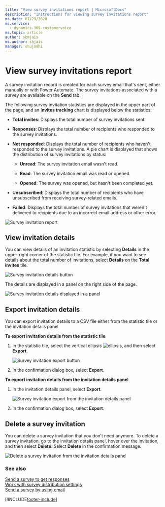 ```yaml
---
title: "View survey invitations report | MicrosoftDocs"
description: "Instructions for viewing survey invitations report"
ms.date: 07/29/2020
ms.service: 
  - dynamics-365-customervoice
ms.topic: article
author: sbmjais
ms.author: shjais
manager: shujoshi
---
```


# View survey invitations report

A survey invitation record is created for each survey email that's sent, either manually or with Power Automate. The survey invitations associated with a survey are available on the **Send** tab.

The following survey invitation statistics are displayed in the upper part of the page, and an **Invites tracking** chart is displayed below the statistics:

- **Total invites**: Displays the total number of survey invitations sent.

- **Responses**: Displays the total number of recipients who responded to the survey invitations.

- **Not responded**: Displays the total number of recipients who haven't responded to the survey invitations. A pie chart is displayed that shows the distribution of survey invitations by status:

    - **Unread**: The survey invitation email wasn't read.

    - **Read**: The survey invitation email was read or opened.

    - **Opened**: The survey was opened, but hasn't been completed yet.

- **Unsubscribed**: Displays the total number of recipients who have unsubscribed from receiving survey-related emails.

- **Failed**: Displays the total number of survey invitations that weren't delivered to recipients due to an incorrect email address or other error.

![Survey invitation report](media/invite-report.png "Survey invitation report")

## View invitation details

You can view details of an invitation statistic by selecting **Details** in the upper-right corner of the statistic tile. For example, if you want to see details about the total number of invitations, select **Details** on the **Total invites** tile.

![Survey invitation details button](media/invite-details.png "Survey invitation details button")

The details are displayed in a panel on the right side of the page.

![Survey invitation details displayed in a panel](media/total-invites.png "Survey invitation details displayed in a panel")

## Export invitation details

You can export invitation details to a CSV file either from the statistic tile or the invitation details panel.

**To export invitation details from the statistic tile**

1. In the statistic tile, select the vertical ellipsis ![ellipsis](media/project-options.png "ellipsis"), and then select **Export**.

    ![Survey invitation export button](media/export-invites-tile.png "Survey invitation export button")

2. In the confirmation dialog box, select **Export**.

**To export invitation details from the invitation details panel**

1. In the invitation details panel, select **Export**.

    ![Survey invitation export from the invitation details panel](media/export-invites-panel.png "Survey invitation export from the invitation details panel")

2. In the confirmation dialog box, select **Export**.

## Delete a survey invitation

You can delete a survey invitation that you don't need anymore. To delete a survey invitation, go to the invitation details panel, hover over the invitation, and then select **Delete**. Select **Delete** in the confirmation message.

![Delete a survey invitation from the invitation details panel](media/delete-invite.png "Delete a survey invitation from the invitation details panel")

### See also

[Send a survey to get responses](send-survey.md)<br>
[Work with survey distribution settings](distribution-settings.md)<br>
[Send a survey by using email](send-survey-email.md)  


[!INCLUDE[footer-include](includes/footer-banner.md)]